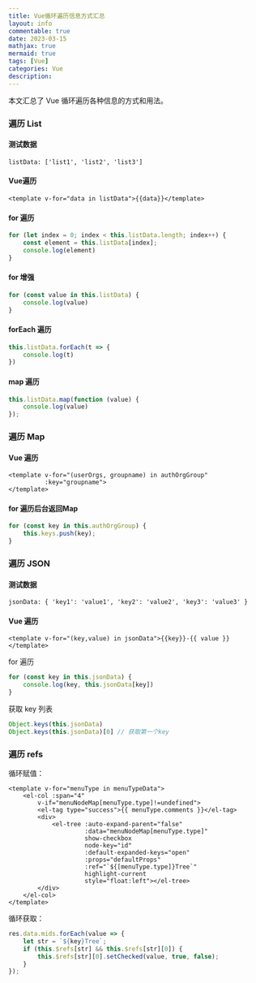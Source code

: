 ```yaml
---
title: Vue循环遍历信息方式汇总
layout: info
commentable: true
date: 2023-03-15
mathjax: true
mermaid: true
tags: [Vue]
categories: Vue
description: 
---
```


本文汇总了 Vue 循环遍历各种信息的方式和用法。

<!--more-->

### 遍历 List

#### 测试数据

```
listData: ['list1', 'list2', 'list3']
```

#### Vue遍历

```vue
<template v-for="data in listData">{{data}}</template>
```

#### for 遍历

```js
for (let index = 0; index < this.listData.length; index++) {
    const element = this.listData[index];
    console.log(element)
}
```

#### for 增强

```js
for (const value in this.listData) {
    console.log(value)
}
```

#### forEach 遍历

```js
this.listData.forEach(t => {
    console.log(t)
})
```

#### map 遍历

```js
this.listData.map(function (value) {
    console.log(value)
});
```



### 遍历 Map

#### Vue 遍历

```vue
<template v-for="(userOrgs, groupname) in authOrgGroup"
          :key="groupname">
</template>
```

#### for 遍历后台返回Map

```js
for (const key in this.authOrgGroup) {
    this.keys.push(key);
}
```





### 遍历 JSON

#### 测试数据

```
jsonData: { 'key1': 'value1', 'key2': 'value2', 'key3': 'value3' }
```

#### Vue 遍历

```vue
<template v-for="(key,value) in jsonData">{{key}}-{{ value }}</template>
```

for 遍历

```js
for (const key in this.jsonData) {
	console.log(key, this.jsonData[key])
}
```

获取 key 列表

```js
Object.keys(this.jsonData)
Object.keys(this.jsonData)[0] // 获取第一个key
```



### 遍历 refs

循环赋值：

```vue
<template v-for="menuType in menuTypeData">
	<el-col :span="4"
        v-if="menuNodeMap[menuType.type]!=undefined">
        <el-tag type="success">{{ menuType.comments }}</el-tag>
        <div>
            <el-tree :auto-expand-parent="false"
                     :data="menuNodeMap[menuType.type]"
                     show-checkbox
                     node-key="id"
                     :default-expanded-keys="open"
                     :props="defaultProps"
                     :ref="`${[menuType.type]}Tree`"
                     highlight-current
                     style="float:left"></el-tree>
        </div>
    </el-col>
</template>
```

循环获取：

```js
res.data.mids.forEach(value => {
    let str = `${key}Tree`;
    if (this.$refs[str] && this.$refs[str][0]) {
        this.$refs[str][0].setChecked(value, true, false);
    }
});
```

